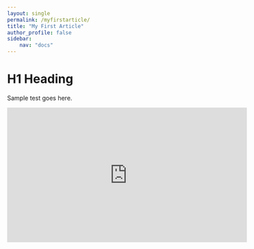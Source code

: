 ```yaml
---
layout: single
permalink: /myfirstarticle/
title: "My First Article"
author_profile: false
sidebar:
    nav: "docs"  
---
```


# H1 Heading
Sample test goes here.

<iframe width="560" height="315" src="https://www.youtube.com/embed/iWowJBRMtpc" frameborder="0" allow="accelerometer; autoplay; encrypted-media; gyroscope; picture-in-picture" allowfullscreen></iframe>